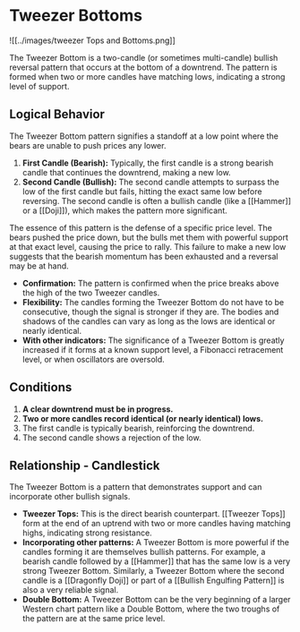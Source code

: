 # Tweezer Bottoms

![[../images/tweezer Tops and Bottoms.png]]

The Tweezer Bottom is a two-candle (or sometimes multi-candle) bullish reversal pattern that occurs at the bottom of a downtrend. The pattern is formed when two or more candles have matching lows, indicating a strong level of support.

## Logical Behavior

The Tweezer Bottom pattern signifies a standoff at a low point where the bears are unable to push prices any lower.

1.  **First Candle (Bearish):** Typically, the first candle is a strong bearish candle that continues the downtrend, making a new low.
2.  **Second Candle (Bullish):** The second candle attempts to surpass the low of the first candle but fails, hitting the exact same low before reversing. The second candle is often a bullish candle (like a [[Hammer]] or a [[Doji]]), which makes the pattern more significant.

The essence of this pattern is the defense of a specific price level. The bears pushed the price down, but the bulls met them with powerful support at that exact level, causing the price to rally. This failure to make a new low suggests that the bearish momentum has been exhausted and a reversal may be at hand.

- **Confirmation:** The pattern is confirmed when the price breaks above the high of the two Tweezer candles.
- **Flexibility:** The candles forming the Tweezer Bottom do not have to be consecutive, though the signal is stronger if they are. The bodies and shadows of the candles can vary as long as the lows are identical or nearly identical.
- **With other indicators:** The significance of a Tweezer Bottom is greatly increased if it forms at a known support level, a Fibonacci retracement level, or when oscillators are oversold.

## Conditions

1.  **A clear downtrend must be in progress.**
2.  **Two or more candles record identical (or nearly identical) lows.**
3.  The first candle is typically bearish, reinforcing the downtrend.
4.  The second candle shows a rejection of the low.

## Relationship - Candlestick

The Tweezer Bottom is a pattern that demonstrates support and can incorporate other bullish signals.

- **Tweezer Tops:** This is the direct bearish counterpart. [[Tweezer Tops]] form at the end of an uptrend with two or more candles having matching highs, indicating strong resistance.
- **Incorporating other patterns:** A Tweezer Bottom is more powerful if the candles forming it are themselves bullish patterns. For example, a bearish candle followed by a [[Hammer]] that has the same low is a very strong Tweezer Bottom. Similarly, a Tweezer Bottom where the second candle is a [[Dragonfly Doji]] or part of a [[Bullish Engulfing Pattern]] is also a very reliable signal.
- **Double Bottom:** A Tweezer Bottom can be the very beginning of a larger Western chart pattern like a Double Bottom, where the two troughs of the pattern are at the same price level.
